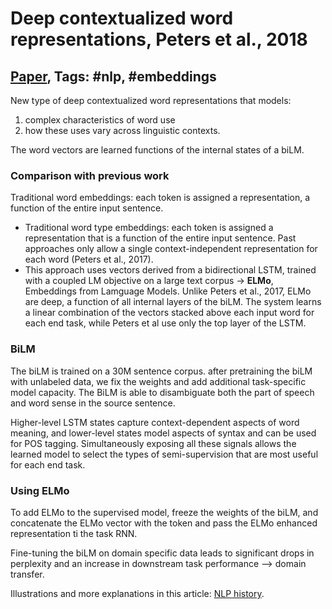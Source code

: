 # Deep contextualized word representations, Peters et al., 2018

## [Paper](https://arxiv.org/abs/1802.05365), Tags: \#nlp, \#embeddings

New type of deep contextualized word representations that models:

1. complex characteristics of word use
2. how these uses vary across linguistic contexts.

The word vectors are learned functions of the internal states of a biLM.

### Comparison with previous work

Traditional word embeddings: each token is assigned a representation, a function of the entire input sentence.

* Traditional word type embeddings: each token is assigned a representation that is a function of the entire input sentence. Past approaches only allow a single context-independent representation for each word (Peters et al., 2017).
* This approach uses vectors derived from a bidirectional LSTM, trained with a coupled LM objective on a large text corpus -> **ELMo**, Embeddings from Lamguage Models. Unlike Peters et al., 2017, ELMo are deep, a function of all internal layers of the biLM. The system learns a linear combination of the vectors stacked above each input word for each end task, while Peters et al use only the top layer of the LSTM.

### BiLM

The biLM is trained on a 30M sentence corpus. after pretraining the biLM with unlabeled data, we fix the weights and add additional task-specific model capacity. The BiLM is able to disambiguate both the part of speech and word sense in the source sentence.

Higher-level LSTM states capture context-dependent aspects of word meaning, and lower-level states model aspects of syntax and can be used for POS tagging. Simultaneously exposing all these signals allows the learned model to select the types of semi-supervision that are most useful for each end task.

### Using ELMo

To add ELMo to the supervised model, freeze the weights of the biLM, and concatenate the ELMo vector with the token and pass the ELMo enhanced representation ti the task RNN.

Fine-tuning the biLM on domain specific data leads to significant drops in perplexity and an increase in downstream task performance --> domain transfer.

Illustrations and more explanations in this article: [NLP history](http://jalammar.github.io/illustrated-bert/).
